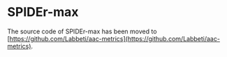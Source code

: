 # SPIDEr-max

The source code of SPIDEr-max has been moved to [https://github.com/Labbeti/aac-metrics](https://github.com/Labbeti/aac-metrics).
